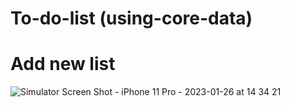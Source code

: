 # To-do-list (using-core-data)
# Add new list
![Simulator Screen Shot - iPhone 11 Pro - 2023-01-26 at 14 34 21](https://user-images.githubusercontent.com/110846816/214800056-0e0453bd-8097-4358-924b-915604597c7a.png)

